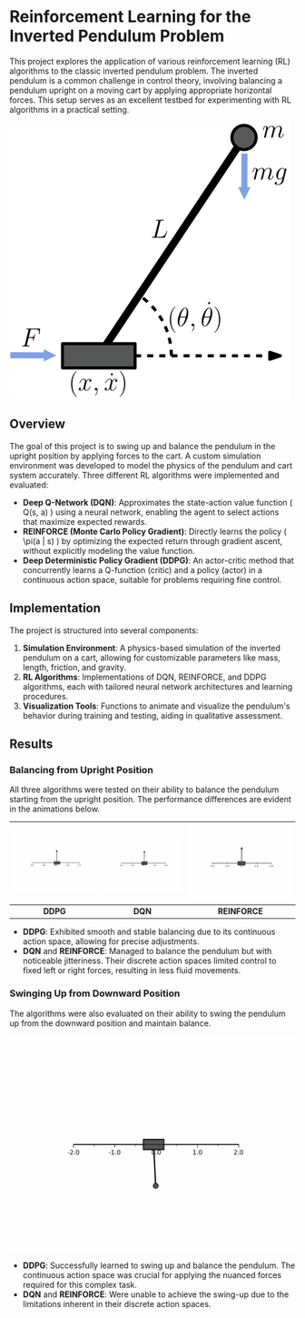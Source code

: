 # Reinforcement Learning for the Inverted Pendulum Problem

This project explores the application of various reinforcement learning (RL) algorithms to the classic inverted pendulum problem. The inverted pendulum is a common challenge in control theory, involving balancing a pendulum upright on a moving cart by applying appropriate horizontal forces. This setup serves as an excellent testbed for experimenting with RL algorithms in a practical setting.

![Pendulum Illustration](./figures/PendulumFig.svg)

## Overview

The goal of this project is to swing up and balance the pendulum in the upright position by applying forces to the cart. A custom simulation environment was developed to model the physics of the pendulum and cart system accurately. Three different RL algorithms were implemented and evaluated:

- **Deep Q-Network (DQN)**: Approximates the state-action value function \( Q(s, a) \) using a neural network, enabling the agent to select actions that maximize expected rewards.
- **REINFORCE (Monte Carlo Policy Gradient)**: Directly learns the policy \( \pi(a | s) \) by optimizing the expected return through gradient ascent, without explicitly modeling the value function.
- **Deep Deterministic Policy Gradient (DDPG)**: An actor-critic method that concurrently learns a Q-function (critic) and a policy (actor) in a continuous action space, suitable for problems requiring fine control.

## Implementation

The project is structured into several components:

1. **Simulation Environment**: A physics-based simulation of the inverted pendulum on a cart, allowing for customizable parameters like mass, length, friction, and gravity.
2. **RL Algorithms**: Implementations of DQN, REINFORCE, and DDPG algorithms, each with tailored neural network architectures and learning procedures.
3. **Visualization Tools**: Functions to animate and visualize the pendulum's behavior during training and testing, aiding in qualitative assessment.

## Results

### Balancing from Upright Position

All three algorithms were tested on their ability to balance the pendulum starting from the upright position. The performance differences are evident in the animations below.

| ![DDPG Balancing](./figures/animation_DDPG_up_good.gif) | ![DQN Balancing](./figures/animation_DQN_up_good.gif) | ![REINFORCE Balancing](./figures/animation_REINFORCE_up_good3.gif) |
|:---:|:---:|:---:|
| **DDPG** | **DQN** | **REINFORCE** |

- **DDPG**: Exhibited smooth and stable balancing due to its continuous action space, allowing for precise adjustments.
- **DQN** and **REINFORCE**: Managed to balance the pendulum but with noticeable jitteriness. Their discrete action spaces limited control to fixed left or right forces, resulting in less fluid movements.

### Swinging Up from Downward Position

The algorithms were also evaluated on their ability to swing the pendulum up from the downward position and maintain balance.

![DDPG Swing-Up](./figures/animation_DDPG_swingUp.gif)

- **DDPG**: Successfully learned to swing up and balance the pendulum. The continuous action space was crucial for applying the nuanced forces required for this complex task.
- **DQN** and **REINFORCE**: Were unable to achieve the swing-up due to the limitations inherent in their discrete action spaces.
